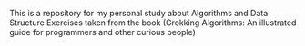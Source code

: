 This is a repository for my personal study about Algorithms and Data Structure
Exercises taken from the book (Grokking Algorithms: An illustrated guide for programmers and other curious people)
